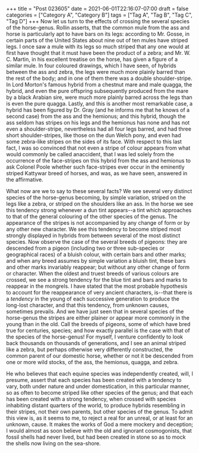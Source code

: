 +++
title = "Post 023605"
date = 2021-06-01T22:16:07-07:00
draft = false
categories = ["Category A", "Category B"]
tags = ["Tag A", "Tag B", "Tag C", "Tag D"]
+++
Now let us turn to the effects of crossing the several species of the horse-genus. Rollin asserts, that the common mule from the ass and horse is particularly apt to have bars on its legs: according to Mr. Gosse, in certain parts of the United States about nine out of ten mules have striped legs. I once saw a mule with its legs so much striped that any one would at first have thought that it must have been the product of a zebra; and Mr. W. C. Martin, in his excellent treatise on the horse, has given a figure of a similar mule. In four coloured drawings, which I have seen, of hybrids between the ass and zebra, the legs were much more plainly barred than the rest of the body; and in one of them there was a double shoulder-stripe. In Lord Morton's famous hybrid from a chestnut mare and male quagga, the hybrid, and even the pure offspring subsequently produced from the mare by a black Arabian sire, were much more plainly barred across the legs than is even the pure quagga. Lastly, and this is another most remarkable case, a hybrid has been figured by Dr. Gray (and he informs me that he knows of a second case) from the ass and the hemionus; and this hybrid, though the ass seldom has stripes on his legs and the hemionus has none and has not even a shoulder-stripe, nevertheless had all four legs barred, and had three short shoulder-stripes, like those on the dun Welch pony, and even had some zebra-like stripes on the sides of its face. With respect to this last fact, I was so convinced that not even a stripe of colour appears from what would commonly be called anaccident, that I was led solely from the occurrence of the face-stripes on this hybrid from the ass and hemionus to ask Colonel Poole whether such face-stripes ever occur in the eminently striped Kattywar breed of horses, and was, as we have seen, answered in the affirmative.

What now are we to say to these several facts? We see several very distinct species of the horse-genus becoming, by simple variation, striped on the legs like a zebra, or striped on the shoulders like an ass. In the horse we see this tendency strong whenever a dun tint appears--a tint which approaches to that of the general colouring of the other species of the genus. The appearance of the stripes is not accompanied by any change of form or by any other new character. We see this tendency to become striped most strongly displayed in hybrids from between several of the most distinct species. Now observe the case of the several breeds of pigeons: they are descended from a pigeon (including two or three sub-species or geographical races) of a bluish colour, with certain bars and other marks; and when any breed assumes by simple variation a bluish tint, these bars and other marks invariably reappear; but without any other change of form or character. When the oldest and truest breeds of various colours are crossed, we see a strong tendency for the blue tint and bars and marks to reappear in the mongrels. I have stated that the most probable hypothesis to account for the reappearance of very ancient characters, is--that there is a _tendency_ in the young of each successive generation to produce the long-lost character, and that this tendency, from unknown causes, sometimes prevails. And we have just seen that in several species of the horse-genus the stripes are either plainer or appear more commonly in the young than in the old. Call the breeds of pigeons, some of which have bred true for centuries, species; and how exactly parallel is the case with that of the species of the horse-genus! For myself, I venture confidently to look back thousands on thousands of generations, and I see an animal striped like a zebra, but perhaps otherwise very differently constructed, the common parent of our domestic horse, whether or not it be descended from one or more wild stocks, of the ass, the hemionus, quagga, and zebra.

He who believes that each equine species was independently created, will, I presume, assert that each species has been created with a tendency to vary, both under nature and under domestication, in this particular manner, so as often to become striped like other species of the genus; and that each has been created with a strong tendency, when crossed with species inhabiting distant quarters of the world, to produce hybrids resembling in their stripes, not their own parents, but other species of the genus. To admit this view is, as it seems to me, to reject a real for an unreal, or at least for an unknown, cause. It makes the works of God a mere mockery and deception; I would almost as soon believe with the old and ignorant cosmogonists, that fossil shells had never lived, but had been created in stone so as to mock the shells now living on the sea-shore.
